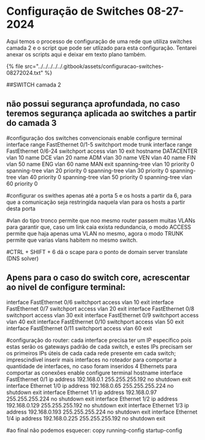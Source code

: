 # Configuração de Switches 08-27-2024

Aqui temos o processo de configuração de uma rede que utiliza switches camada 2 e o script que pode ser utlizado para esta configuração. Tentarei anexar os scripts aqui e deixar em texto plano também.

{% file src="../../../../../.gitbook/assets/configuracao-switches-08272024.txt" %}

\##SWITCH camada 2

## não possui segurança aprofundada, no caso teremos segurança aplicada ao switches a partir do camada 3

\#configuração dos switches convencionais enable configure terminal interface range FastEthernet 0/1-5 switchport mode trunk interface range FastEthernet 0/6-24 switchport access vlan 10 exit hostname DATACENTER vlan 10 name DCE vlan 20 name ADM vlan 30 name VEN vlan 40 name FIN vlan 50 name ENG vlan 60 name MAN exit spanning-tree vlan 10 priority 0 spanning-tree vlan 20 priority 0 spanning-tree vlan 30 priority 0 spanning-tree vlan 40 priority 0 spanning-tree vlan 50 priority 0 spanning-tree vlan 60 priority 0

\#configurar os swithes apenas até a porta 5 e os hosts a partir da 6, para que a comunicação seja restringida naquela vlan para os hosts a partir desta porta

\#vlan do tipo tronco permite que noo mesmo router passem muitas VLANs para garantir que, caso um link caia exista redundancia, o modo ACCESS permite que haja apenas uma VLAN no mesmo, agora o modo TRUNK permite que varias vlans habitem no mesmo switch.

\#CTRL + SHIFT + 6 dá o scape para o ponto de domain server translate (DNS solver)

## Apens para o caso do switch core, acrescentar ao nivel de configure terminal:

interface FastEthernet 0/6 switchport access vlan 10 exit interface FastEthernet 0/7 switchport access vlan 20 exit interface FastEthernet 0/8 switchport access vlan 30 exit interface FastEthernet 0/9 switchport access vlan 40 exit interface FastEthernet 0/10 switchport access vlan 50 exit interface FastEthernet 0/11 switchport access vlan 60 exit

\#configuração do router: cada interface precisa ter um IP específico pois estas serão os gateways padrão de cada switch, e estes IPs precisam ser os primeiros IPs úteis de cada cada rede presente em cada switch; imprescindível inserir mais interfaces no roteador para comportar a quantidade de interfaces, no caso foram inseridos 4 Ethernets para comportar as conexões enable configure terminal hostname interface FastEthernet 0/1 ip address 192.168.0.1 255.255.255.192 no shutdown exit interface Ethernet 1/0 ip address 192.168.0.65 255.255.255.224 no shutdown exit interface Ethernet 1/1 ip address 192.168.0.97 255.255.255.224 no shutdown exit interface Ethernet 1/2 ip address 192.168.0.129 255.255.255.192 no shutdown exit interface Ethernet 1/3 ip address 192.168.0.193 255.255.255.224 no shutdown exit interface Ethernet 1/4 ip address 192.168.0.225 255.255.255.192 no shutdown exit

\#ao final não podemos esquecer: copy running-config startup-config
